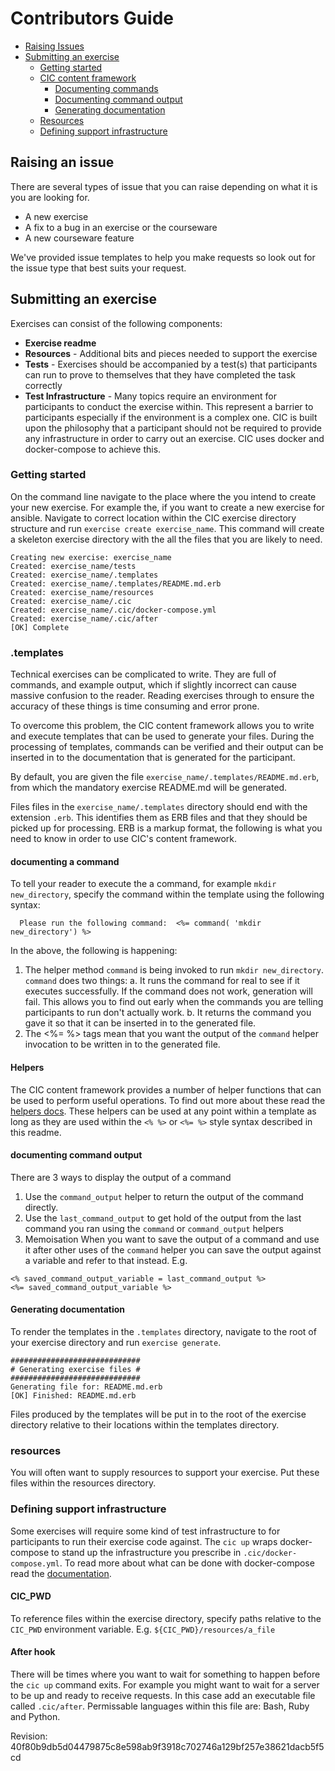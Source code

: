 

# Contributors Guide
- [Raising Issues](#raising-an-issue)
- [Submitting an exercise](#submitting-an-exercise)
  - [Getting started](#getting-started)
  - [CIC content framework](#.templates)
    - [Documenting commands](#documenting-a-command)
    - [Documenting command output](#documenting-command-output)
    - [Generating documentation](#generating-documentation)
  - [Resources](#resources)
  - [Defining support infrastructure](#defining-support-infrastructure)

## Raising an issue
There are several types of issue that you can raise depending on what it is you are looking for.
- A new exercise
- A fix to a bug in an exercise or the courseware
- A new courseware feature

We've provided issue templates to help you make requests so look out for the issue type that best suits your request.

## Submitting an exercise
Exercises can consist of the following components:
- **Exercise readme**
- **Resources** - Additional bits and pieces needed to support the exercise
- **Tests** - Exercises should be accompanied by a test(s) that participants can run to prove to themselves that they have completed the task correctly
- **Test Infrastructure** - Many topics require an environment for participants to conduct the exercise within. This represent a barrier to participants especially if the environment is a complex one. CIC is built upon the philosophy that a participant should not be required to provide any infrastructure in order to carry out an exercise. CIC uses docker and docker-compose to achieve this.




### Getting started
On the command line navigate to the place where the you intend to create your new exercise. For example the, if you want to create a new exercise for ansible. Navigate to correct location within the CIC exercise directory structure and run `exercise create exercise_name`. This command will create a skeleton exercise directory with the all the files that you are likely to need.
```
Creating new exercise: exercise_name
Created: exercise_name/tests
Created: exercise_name/.templates
Created: exercise_name/.templates/README.md.erb
Created: exercise_name/resources
Created: exercise_name/.cic
Created: exercise_name/.cic/docker-compose.yml
Created: exercise_name/.cic/after
[OK] Complete

```


### .templates
Technical exercises can be complicated to write. They are full of commands, and example output, which if slightly incorrect can cause massive confusion to the reader. Reading exercises through to ensure the accuracy of these things is time consuming and error prone.

To overcome this problem, the CIC content framework allows you to write and execute templates that can be used to generate your files. During the processing of templates, commands can be verified and their output can be inserted in to the documentation that is generated for the participant.

By default, you are given the file `exercise_name/.templates/README.md.erb`, from which the mandatory exercise README.md will be generated.

Files files in the `exercise_name/.templates` directory should end with the extension `.erb`. This identifies them as ERB files and that they should be picked up for processing. ERB is a markup format, the following is what you need to know in order to use CIC's content framework.

#### documenting a command

To tell your reader to execute the a command, for example `mkdir new_directory`, specify the command within the template using the following syntax:
```ERB
  Please run the following command:  <%= command( 'mkdir new_directory') %>
```
In the above, the following is happening:
1. The helper method `command` is being invoked to run `mkdir new_directory`. `command` does two things:
  a. It runs the command for real to see if it executes successfully. If the command does not work, generation will fail. This allows you to find out early when the commands you are telling participants to run don't actually work.
  b. It returns the command you gave it so that it can be inserted in to the generated file.
2. The  <%= %> tags mean that you want the output of the `command` helper invocation to be written in to the generated file.

#### Helpers
The CIC content framework provides a number of helper functions that can be used to perform useful operations. To find out more about these read the [helpers docs](doc/index.html). These helpers can be used at any point within a template as long as they are used within the `<% %>` or `<%= %>` style syntax described in this readme.

#### documenting command output
There are 3 ways to display the output of a command
1. Use the `command_output` helper to return the output of the command directly.
2. Use the `last_command_output` to get hold of the output from the last command you ran using the `command` or `command_output` helpers
3. Memoisation
When you want to save the output of a command and use it after other uses of the `command` helper you can save the output against a variable and refer to that instead.
E.g.
```ERB
<% saved_command_output_variable = last_command_output %>
<%= saved_command_output_variable %>

```
#### Generating documentation

To render the templates in the `.templates` directory, navigate to the root of your exercise directory and run `exercise generate`.
```
#############################
# Generating exercise files #
#############################
Generating file for: README.md.erb
[OK] Finished: README.md.erb

```

Files produced by the templates will be put in to the root of the exercise directory relative to their locations within the templates directory.

### resources
You will often want to supply resources to support your exercise. Put these files within the resources directory.

### Defining support infrastructure

Some exercises will require some kind of test infrastructure to for participants to run their exercise code against. The `cic up` wraps docker-compose to stand up the infrastructure you prescribe in `.cic/docker-compose.yml`. To read more about what can be done with docker-compose read the [documentation](https://docs.docker.com/compose/).

#### CIC_PWD
To reference files within the exercise directory, specify paths relative to the `CIC_PWD` environment variable. E.g. `${CIC_PWD}/resources/a_file`

#### After hook

There will be times where you want to wait for something to happen before the `cic up` command exits. For example you might want to wait for a server to be up and ready to receive requests. In this case add an executable file called `.cic/after`. Permissable languages within this file are: Bash, Ruby and Python.





  

Revision: 40f80b9db5d04479875c8e598ab9f3918c702746a129bf257e38621dacb5f5cd